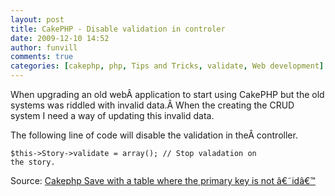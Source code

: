 ```yaml
---
layout: post
title: CakePHP - Disable validation in controler 
date: 2009-12-10 14:52
author: funvill
comments: true
categories: [cakephp, php, Tips and Tricks, validate, Web development]
---
```

When upgrading an old webÂ application to start using CakePHP but the old systems was riddled with invalid data.Â When the creating the CRUD system I need a way of updating this invalid data.

The following line of code will disable the validation in theÂ controller.

<code>$this-&gt;Story-&gt;validate = array(); // Stop valadation on the story.</code>

Source: <a href="http://stackoverflow.com/questions/1766862/cakephp-save-with-a-table-where-the-primary-key-is-not-id/1767133">Cakephp Save with a table where the primary key is not â€˜idâ€™</a>
